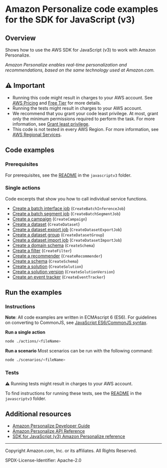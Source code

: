 <!--Generated by WRITEME on 2023-09-12 00:35:14.112002 (UTC)-->
# Amazon Personalize code examples for the SDK for JavaScript (v3)

## Overview

Shows how to use the AWS SDK for JavaScript (v3) to work with Amazon Personalize.

<!--custom.overview.start-->
<!--custom.overview.end-->

*Amazon Personalize enables real-time personalization and recommendations, based on the same technology used at Amazon.com.*

## ⚠ Important

* Running this code might result in charges to your AWS account. See [AWS Pricing](https://aws.amazon.com/pricing/?aws-products-pricing.sort-by=item.additionalFields.productNameLowercase&aws-products-pricing.sort-order=asc&awsf.Free%20Tier%20Type=*all&awsf.tech-category=*all) and [Free Tier](https://aws.amazon.com/free/?all-free-tier.sort-by=item.additionalFields.SortRank&all-free-tier.sort-order=asc&awsf.Free%20Tier%20Types=*all&awsf.Free%20Tier%20Categories=*all) for more details.
* Running the tests might result in charges to your AWS account.
* We recommend that you grant your code least privilege. At most, grant only the minimum permissions required to perform the task. For more information, see [Grant least privilege](https://docs.aws.amazon.com/IAM/latest/UserGuide/best-practices.html#grant-least-privilege).
* This code is not tested in every AWS Region. For more information, see [AWS Regional Services](https://aws.amazon.com/about-aws/global-infrastructure/regional-product-services).

<!--custom.important.start-->
<!--custom.important.end-->

## Code examples

### Prerequisites

For prerequisites, see the [README](../../README.md#Prerequisites) in the `javascriptv3` folder.


<!--custom.prerequisites.start-->
<!--custom.prerequisites.end-->

### Single actions

Code excerpts that show you how to call individual service functions.

* [Create a batch interface job](src/personalize_createBatchInferenceJob.js#L27) (`CreateBatchInferenceJob`)
* [Create a batch segment job](src/personalize_createBatchSegmentJob.js#L25) (`CreateBatchSegmentJob`)
* [Create a campaign](src/personalize_createCampaign.js#L20) (`CreateCampaign`)
* [Create a dataset](src/personalize_createDataset.js#L21) (`CreateDataset`)
* [Create a dataset export job](src/personalize_createDatasetExportJob.js#L22) (`CreateDatasetExportJob`)
* [Create a dataset group](src/personalize_createDatasetGroup.js#L19) (`CreateDatasetGroup`)
* [Create a dataset import job](src/personalize_createDatasetImportJob.js#L21) (`CreateDatasetImportJob`)
* [Create a domain schema](src/personalize_createDomainSchema.js#L20) (`CreateSchema`)
* [Create a filter](src/personalize_createFilter.js#L19) (`CreateFilter`)
* [Create a recommender](src/personalize_createRecommender.js#L20) (`CreateRecommender`)
* [Create a schema](src/personalize_createSchema.js#L19) (`CreateSchema`)
* [Create a solution](src/personalize_createSolution.js#L20) (`CreateSolution`)
* [Create a solution version](src/personalize_createSolutionVersion.js#L18) (`CreateSolutionVersion`)
* [Create an event tracker](src/personalize_createEventTracker.js#L19) (`CreateEventTracker`)

## Run the examples

### Instructions

**Note**: All code examples are written in ECMAscript 6 (ES6). For guidelines on converting to CommonJS, see
[JavaScript ES6/CommonJS syntax](https://docs.aws.amazon.com/sdk-for-javascript/v3/developer-guide/sdk-examples-javascript-syntax.html).

**Run a single action**

```bash
node ./actions/<fileName>
```

**Run a scenario**
Most scenarios can be run with the following command:
```bash
node ./scenarios/<fileName>
```

<!--custom.instructions.start-->
<!--custom.instructions.end-->



### Tests

⚠ Running tests might result in charges to your AWS account.


To find instructions for running these tests, see the [README](../../README.md#Tests)
in the `javascriptv3` folder.



<!--custom.tests.start-->
<!--custom.tests.end-->

## Additional resources

* [Amazon Personalize Developer Guide](https://docs.aws.amazon.com/personalize/latest/dg/what-is-personalize.html)
* [Amazon Personalize API Reference](https://docs.aws.amazon.com/personalize/latest/dg/API_Reference.html)
* [SDK for JavaScript (v3) Amazon Personalize reference](https://docs.aws.amazon.com/AWSJavaScriptSDK/v3/latest/client/personalize)

<!--custom.resources.start-->
<!--custom.resources.end-->

---

Copyright Amazon.com, Inc. or its affiliates. All Rights Reserved.

SPDX-License-Identifier: Apache-2.0